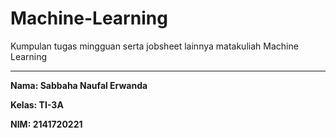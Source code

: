 # Machine-Learning
Kumpulan tugas mingguan serta jobsheet lainnya matakuliah Machine Learning
** **

**Nama: Sabbaha Naufal Erwanda** 

**Kelas: TI-3A**

**NIM: 2141720221**
